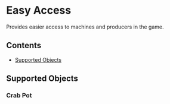 # Easy Access

Provides easier access to machines and producers in the game.

## Contents

* [Supported Objects](#supported-objects)

## Supported Objects

### Crab Pot


